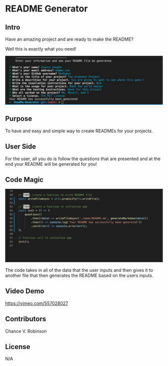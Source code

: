 # README Generator

## Intro

Have an amazing project and are ready to make the README?

Well this is exactly what you need!

![Screenshot](Screenshots/Top.png)

## Purpose

To have and easy and simple way to create READMEs for your projects.

## User Side

For the user, all you do is follow the questions that are presented and at the end your README will be generated for you!

## Code Magic

![Screenshot](Screenshots/Code.png)

The code takes in all of the data that the user inputs and then gives it to another file that then generates the README based on the users inputs.

## Video Demo

https://vimeo.com/557028027

## Contributors

Chance V. Robinson

## License
 
N/A